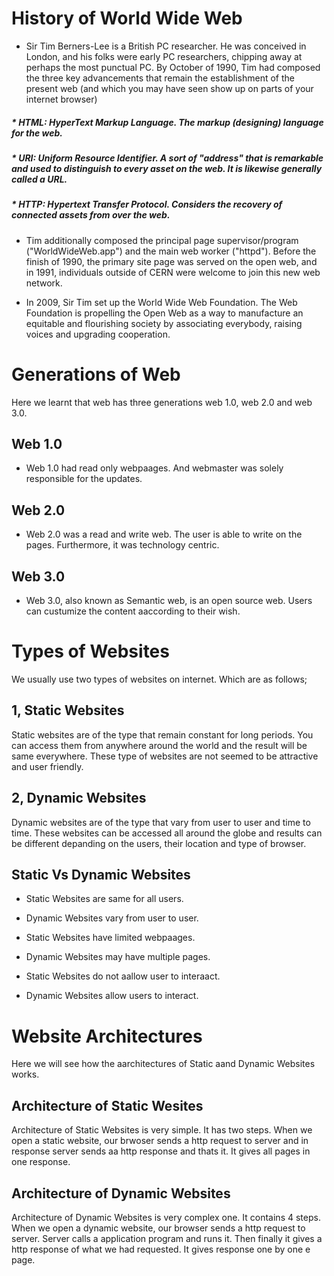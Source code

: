 # History of World Wide Web

* Sir Tim Berners-Lee is a British PC researcher. He was conceived in London, and his folks were early PC researchers, chipping away at perhaps the most punctual PC. By October of 1990, Tim had composed the three key advancements that remain the establishment of the present web (and which you may have seen show up on parts of your internet browser)

##### * HTML: HyperText Markup Language. The markup (designing) language for the web. 

##### * URI: Uniform Resource Identifier. A sort of "address" that is remarkable and used to distinguish to every asset on the web. It is likewise generally called a URL. 

##### * HTTP: Hypertext Transfer Protocol. Considers the recovery of connected assets from over the web. 

* Tim additionally composed the principal page supervisor/program ("WorldWideWeb.app") and the main web worker ("httpd"). Before the finish of 1990, the primary site page was served on the open web, and in 1991, individuals outside of CERN were welcome to join this new web network. 

* In 2009, Sir Tim set up the World Wide Web Foundation. The Web Foundation is propelling the Open Web as a way to manufacture an equitable and flourishing society by associating everybody, raising voices and upgrading cooperation. 

# Generations of Web
Here we learnt that web has three generations web 1.0, web 2.0 and web 3.0.

## Web 1.0
* Web 1.0 had read only webpaages. And webmaster was solely responsible for the updates.
## Web 2.0
* Web 2.0 was a read and write web. The user is able to write on the pages. Furthermore, it was technology centric.
## Web 3.0
* Web 3.0, also known as Semantic web, is an open source web. Users can custumize the content aaccording to their wish.

# Types of Websites
We usually use two types of websites on internet. Which are as follows;

## 1, Static Websites
Static websites are of the type that remain constant for long periods. You can access them from anywhere around the world and the result will be same everywhere. These type of websites are not seemed to be attractive and user friendly.

## 2, Dynamic Websites
Dynamic websites are of the type that vary from user to user and time to time. These websites can be accessed all around the globe and results can be different depanding on the users, their location and type of browser.

## Static Vs Dynamic Websites
* Static Websites are same for all users.                  
* Dynamic Websites vary from user to user.

* Static Websites have limited webpaages.                 
* Dynamic Websites may have multiple pages.

* Static Websites do not aallow user to interaact.        
* Dynamic Websites allow users to interact.

# Website Architectures
Here we will see how the aarchitectures of Static aand Dynamic Websites works.

## Architecture of Static Wesites
Architecture of Static Websites is very simple. It has two steps. When we open a static website, our brwoser sends a http request to server and in response server sends aa http response and thats it. It gives all pages in one response.

## Architecture of Dynamic Websites
Architecture of Dynamic Websites is very complex one. It contains 4 steps. When we open a dynamic website, our browser sends a http request to server. Server calls a application program and runs it. Then finally it gives a http response of what we had requested. It gives response one by one e page.
